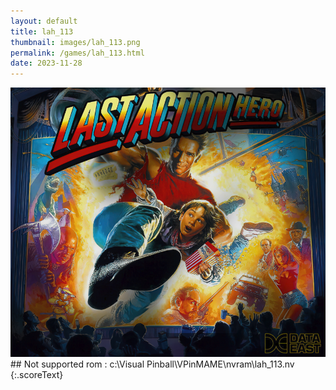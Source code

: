 ```yaml
---
layout: default
title: lah_113
thumbnail: images/lah_113.png
permalink: /games/lah_113.html
date: 2023-11-28
---
```


<img src="../images/lah_113.png" class="gameThumbnail img-fluid mx-auto align-middle">
## Not supported rom : c:\Visual Pinball\VPinMAME\nvram\lah_113.nv
{:.scoreText}

